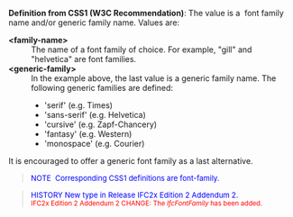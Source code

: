 ﻿**Definition
from CSS1 (W3C
Recommendation)**: The value is a&nbsp; font family name and/or generic family name. Values are:

<dl>
  <dt><strong>&lt;family-name&gt;</strong>
  </dt>
  <dd>The name of a font family of
choice. For example, "gill"
and "helvetica" are font families.
  </dd>
  <dt><strong>&lt;generic-family&gt;</strong>
  </dt>
  <dd>In the example above, the
last value is a generic family name. The
following generic families are defined:
    <ul>
      <li>'serif' (e.g. Times)
      </li>
      <li>'sans-serif' (e.g.
Helvetica)
      </li>
      <li>'cursive' (e.g.
Zapf-Chancery)
      </li>
      <li>'fantasy' (e.g. Western)
      </li>
      <li>'monospace' (e.g.
Courier)
      </li>
    </ul>
  </dd>
</dl>It is encouraged to offer a generic font family as a last alternative.

> <font color="#0000ff" size="-1">NOTE&nbsp;
Corresponding CSS1 definitions are font-family.</font>
> 


> <font size="-1"><font color="#0000ff">HISTORY
New type in
Release IFC2x
Edition 2 Addendum 2.</font></font>  
> <font color="#ff0000"><small>IFC2x
Edition 2 Addendum 2 CHANGE: The <i>IfcFontFamily</i>
has been added.</small></font>
>
